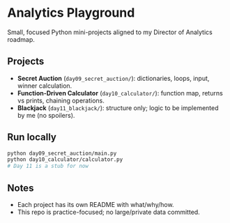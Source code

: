 # Analytics Playground

Small, focused Python mini-projects aligned to my Director of Analytics roadmap.

## Projects
- **Secret Auction** (`day09_secret_auction/`): dictionaries, loops, input, winner calculation.
- **Function-Driven Calculator** (`day10_calculator/`): function map, returns vs prints, chaining operations.
- **Blackjack** (`day11_blackjack/`): structure only; logic to be implemented by me (no spoilers).

## Run locally
```bash
python day09_secret_auction/main.py
python day10_calculator/calculator.py
# Day 11 is a stub for now
```

## Notes
- Each project has its own README with what/why/how.
- This repo is practice-focused; no large/private data committed.
